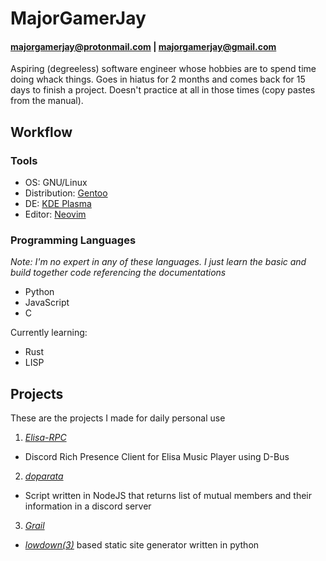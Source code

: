 # MajorGamerJay
#### majorgamerjay@protonmail.com | majorgamerjay@gmail.com
Aspiring (degreeless) software engineer whose hobbies are to spend time doing whack things. Goes in hiatus for 2 months and comes back for 15 days to finish a project. Doesn't practice at all in those times (copy pastes from the manual).

## Workflow

### Tools
* OS: GNU/Linux
* Distribution: [Gentoo](https://www.gentoo.org/)
* DE: [KDE Plasma](https://kde.org/)
* Editor: [Neovim](https://neovim.io/)

### Programming Languages
*Note: I'm no expert in any of these languages. I just learn the basic and build together code referencing the documentations*

* Python
* JavaScript
* C

Currently learning:
* Rust
* LISP

## Projects
These are the projects I made for daily personal use
1. *[Elisa-RPC](https://github.com/majorgamerjay/elisa-rpc)*

* Discord Rich Presence Client for Elisa Music Player using D-Bus

2. *[doparata](https://github.com/majorgamerjay/doparata)*

* Script written in NodeJS that returns list of mutual members and their information in a discord server

3. *[Grail](https://github.com/majorgamerjay/grail)*

* *[lowdown(3)](https://rgz.ee/ssg.html)* based static site generator written in python
